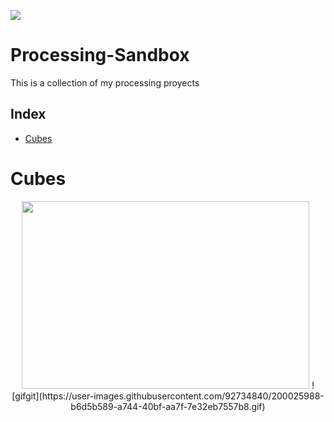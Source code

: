 <p align="left">
<img src="https://img.shields.io/badge/STATUS-IN%20DEVELOPMENT-green">
</p>

# Processing-Sandbox

This is a collection of my processing proyects 

## Index
   * [Cubes](#Cubes)
   
# Cubes
<p align="center">
    <img width="460" height="300" src="https://user-images.githubusercontent.com/92734840/200025988-b6d5b589-a744-40bf-aa7f-7e32eb7557b8.gif">
  ![gifgit](https://user-images.githubusercontent.com/92734840/200025988-b6d5b589-a744-40bf-aa7f-7e32eb7557b8.gif)
</p>



